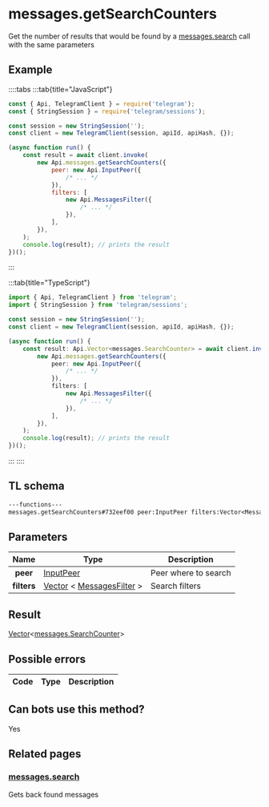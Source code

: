 # messages.getSearchCounters

Get the number of results that would be found by a [messages.search](https://core.telegram.org/method/messages.search) call with the same parameters

## Example

::::tabs
:::tab{title="JavaScript"}

```js
const { Api, TelegramClient } = require('telegram');
const { StringSession } = require('telegram/sessions');

const session = new StringSession('');
const client = new TelegramClient(session, apiId, apiHash, {});

(async function run() {
    const result = await client.invoke(
        new Api.messages.getSearchCounters({
            peer: new Api.InputPeer({
                /* ... */
            }),
            filters: [
                new Api.MessagesFilter({
                    /* ... */
                }),
            ],
        }),
    );
    console.log(result); // prints the result
})();
```

:::

:::tab{title="TypeScript"}

```ts
import { Api, TelegramClient } from 'telegram';
import { StringSession } from 'telegram/sessions';

const session = new StringSession('');
const client = new TelegramClient(session, apiId, apiHash, {});

(async function run() {
    const result: Api.Vector<messages.SearchCounter> = await client.invoke(
        new Api.messages.getSearchCounters({
            peer: new Api.InputPeer({
                /* ... */
            }),
            filters: [
                new Api.MessagesFilter({
                    /* ... */
                }),
            ],
        }),
    );
    console.log(result); // prints the result
})();
```

:::
::::

## TL schema

```txt
---functions---
messages.getSearchCounters#732eef00 peer:InputPeer filters:Vector<MessagesFilter> = Vector<messages.SearchCounter>;
```

## Parameters

|    Name     | Type                                                                                                                    | Description          |
| :---------: | ----------------------------------------------------------------------------------------------------------------------- | -------------------- |
|  **peer**   | [InputPeer](https://core.telegram.org/type/InputPeer)                                                                   | Peer where to search |
| **filters** | [Vector](https://core.telegram.org/type/Vector%20t) < [MessagesFilter](https://core.telegram.org/type/MessagesFilter) > | Search filters       |

## Result

[Vector](https://core.telegram.org/type/Vector%20t)<[messages.SearchCounter](https://core.telegram.org/type/messages.SearchCounter)>

## Possible errors

| Code | Type | Description |
| :--: | ---- | ----------- |

## Can bots use this method?

Yes

## Related pages

### [messages.search](https://core.telegram.org/method/messages.search)

Gets back found messages
